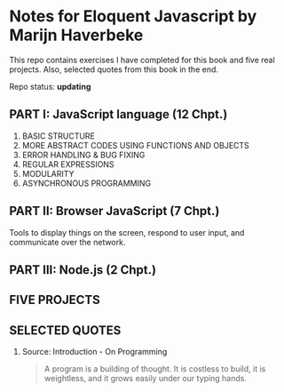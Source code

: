 # Notes for Eloquent Javascript by Marijn Haverbeke

This repo contains exercises I have completed for this book and five real projects. Also, selected quotes from this book in the end.

Repo status: **updating**

## PART I: JavaScript language (12 Chpt.)

1. BASIC STRUCTURE
2. MORE ABSTRACT CODES USING FUNCTIONS AND OBJECTS
3. ERROR HANDLING & BUG FIXING
4. REGULAR EXPRESSIONS
5. MODULARITY
6. ASYNCHRONOUS PROGRAMMING

## PART II: Browser JavaScript (7 Chpt.)

Tools to display things on the screen, respond to user input, and communicate over the network.

## PART III: Node.js (2 Chpt.)

## FIVE PROJECTS

## SELECTED QUOTES

1. Source: Introduction - On Programming
   > A program is a building of thought. It is costless to build, it is weightless, and it grows easily under our typing hands.
